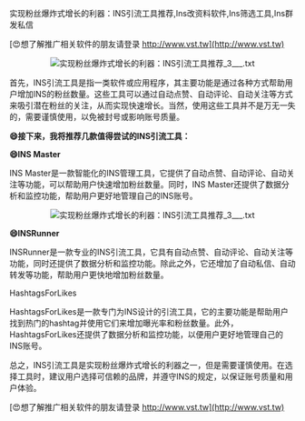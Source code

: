 实现粉丝爆炸式增长的利器：INS引流工具推荐,Ins改资料软件,Ins筛选工具,Ins群发私信

[😍想了解推广相关软件的朋友请登录 http://www.vst.tw](http://www.vst.tw)

 <center><img src="https://vst.tw/MP4/tuiguang/png/6.png" alt="实现粉丝爆炸式增长的利器：INS引流工具推荐_3___.txt"></center>

首先，INS引流工具是指一类软件或应用程序，其主要功能是通过各种方式帮助用户增加INS的粉丝数量。这些工具可以通过自动点赞、自动评论、自动关注等方式来吸引潜在粉丝的关注，从而实现快速增长。当然，使用这些工具并不是万无一失的，需要谨慎使用，以免被封号或影响账号质量。

**😄接下来，我将推荐几款值得尝试的INS引流工具：**

**😄INS Master**

INS Master是一款智能化的INS管理工具，它提供了自动点赞、自动评论、自动关注等功能，可以帮助用户快速增加粉丝数量。同时，INS Master还提供了数据分析和监控功能，帮助用户更好地管理自己的INS账号。

 <center><img src="https://vst.tw/MP4/tuiguang/png/0.png" alt="实现粉丝爆炸式增长的利器：INS引流工具推荐_3___.txt"></center>

**😄INSRunner**

INSRunner是一款专业的INS引流工具，它具有自动点赞、自动评论、自动关注等功能，同时还提供了数据分析和监控功能。除此之外，它还增加了自动私信、自动转发等功能，帮助用户更快地增加粉丝数量。

HashtagsForLikes

HashtagsForLikes是一款专门为INS设计的引流工具，它的主要功能是帮助用户找到热门的hashtag并使用它们来增加曝光率和粉丝数量。此外，HashtagsForLikes还提供了数据分析和监控功能，以便用户更好地管理自己的INS账号。

总之，INS引流工具是实现粉丝爆炸式增长的利器之一，但是需要谨慎使用。在选择工具时，建议用户选择可信赖的品牌，并遵守INS的规定，以保证账号质量和用户体验。

[😍想了解推广相关软件的朋友请登录 http://www.vst.tw](http://www.vst.tw)




